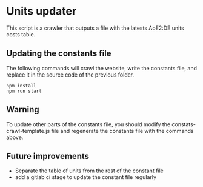 # Units updater

This script is a crawler that outputs a file with the latests AoE2:DE units costs table.

## Updating the constants file

The following commands will crawl the website, write the constants file, and replace it in the source code of the previous folder.

```
npm install
npm run start
```

## Warning

To update other parts of the constants file, you should modify the constats-crawl-template.js file and regenerate the constants file with the commands above.

## Future improvements

- Separate the table of units from the rest of the constant file
- add a gitlab ci stage to update the constant file regularly
